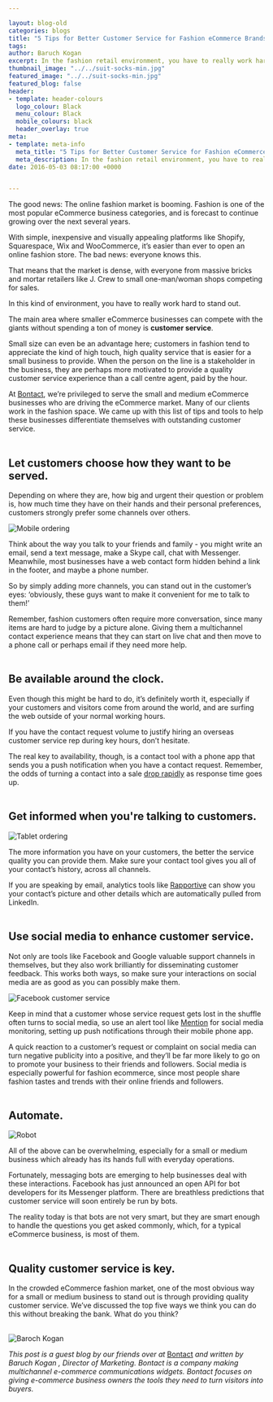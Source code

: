 ```yaml
--- 

layout: blog-old
categories: blogs
title: "5 Tips for Better Customer Service for Fashion eCommerce Brands"
tags:
author: Baruch Kogan
excerpt: In the fashion retail environment, you have to really work hard to stand out. The main area where smaller eCommerce businesses can compete with the giants without spending a ton of money is customer service.
thumbnail_image: "../../suit-socks-min.jpg"
featured_image: "../../suit-socks-min.jpg"
featured_blog: false
header:
- template: header-colours
  logo_colour: Black
  menu_colour: Black
  mobile_colours: black
  header_overlay: true
meta:
- template: meta-info
  meta_title: "5 Tips for Better Customer Service for Fashion eCommerce Brands"
  meta_description: In the fashion retail environment, you have to really work hard to stand out. The main area where smaller eCommerce businesses can compete with the giants without spending a ton of money is customer service.
date: 2016-05-03 08:17:00 +0000


--- 
```

The good news: The online fashion market is booming. Fashion is one of the most popular eCommerce business categories, and is forecast to continue growing over the next several years.

With simple, inexpensive and visually appealing platforms like Shopify, Squarespace, Wix and WooCommerce, it’s easier than ever to open an online fashion store. The bad news: everyone knows this.

That means that the market is dense, with everyone from massive bricks and mortar retailers like J. Crew to small one-man/woman shops competing for sales.

In this kind of environment, you have to really work hard to stand out.

The main area where smaller eCommerce businesses can compete with the giants without spending a ton of money is **customer service**.

Small size can even be an advantage here; customers in fashion tend to appreciate the kind of high touch, high quality service that is easier for a small business to provide. When the person on the line is a stakeholder in the business, they are perhaps more motivated to provide a quality customer service experience than a call centre agent, paid by the hour.

At [Bontact](https://bontact.com/), we’re privileged to serve the small and medium eCommerce businesses who are driving the eCommerce market. Many of our clients work in the fashion space. We came up with this list of tips and tools to help these businesses differentiate themselves with outstanding customer service.  
 

Let customers choose how they want to be served.
------------------------------------------------

Depending on where they are, how big and urgent their question or problem is, how much time they have on their hands and their personal preferences, customers strongly prefer some channels over others. 

![Mobile ordering](../../mobile-ordering-min.jpg)

Think about the way you talk to your friends and family - you might write an email, send a text message, make a Skype call, chat with Messenger. Meanwhile, most businesses have a web contact form hidden behind a link in the footer, and maybe a phone number.

So by simply adding more channels, you can stand out in the customer’s eyes: ‘obviously, these guys want to make it convenient for me to talk to them!’

Remember, fashion customers often require more conversation, since many items are hard to judge by a picture alone. Giving them a multichannel contact experience means that they can start on live chat and then move to a phone call or perhaps email if they need more help.  
 

Be available around the clock.
------------------------------

Even though this might be hard to do, it’s definitely worth it, especially if your customers and visitors come from around the world, and are surfing the web outside of your normal working hours.

If you have the contact request volume to justify hiring an overseas customer service rep during key hours, don’t hesitate.

The real key to availability, though, is a contact tool with a phone app that sends you a push notification when you have a contact request. Remember, the odds of turning a contact into a sale [drop rapidly](https://www.forbes.com/sites/kenkrogue/2012/07/12/the-black-hole-that-executives-dont-know-about/) as response time goes up.  
 

Get informed when you're talking to customers.
----------------------------------------------

![Tablet ordering](../../tablet-ordering-min.jpg)

The more information you have on your customers, the better the service quality you can provide them. Make sure your contact tool gives you all of your contact’s history, across all channels. 

If you are speaking by email, analytics tools like [Rapportive](https://rapportive.com/) can show you your contact’s picture and other details which are automatically pulled from LinkedIn.  
 

Use social media to enhance customer service.
---------------------------------------------

Not only are tools like Facebook and Google valuable support channels in themselves, but they also work brilliantly for disseminating customer feedback. This works both ways, so make sure your interactions on social media are as good as you can possibly make them. 

![Facebook customer service](../../facebook-customer-service-min.jpg)

Keep in mind that a customer whose service request gets lost in the shuffle often turns to social media, so use an alert tool like [Mention](https://mention.com/en/media-monitoring/social-media-monitoring/) for social media monitoring, setting up push notifications through their mobile phone app.

A quick reaction to a customer’s request or complaint on social media can turn negative publicity into a positive, and they’ll be far more likely to go on to promote your business to their friends and followers. Social media is especially powerful for fashion ecommerce, since most people share fashion tastes and trends with their online friends and followers.  
 

Automate.
---------

![Robot](../../robot-min.jpg)

All of the above can be overwhelming, especially for a small or medium business which already has its hands full with everyday operations. 

Fortunately, messaging bots are emerging to help businesses deal with these interactions. Facebook has just announced an open API for bot developers for its Messenger platform. There are breathless predictions that customer service will soon entirely be run by bots.

The reality today is that bots are not very smart, but they are smart enough to handle the questions you get asked commonly, which, for a typical eCommerce business, is most of them.  
 

Quality customer service is key.
--------------------------------

In the crowded eCommerce fashion market, one of the most obvious way for a small or medium business to stand out is through providing quality customer service. We’ve discussed the top five ways we think you can do this without breaking the bank. What do you think?  
 

![Baroch Kogan](../../baroch-kogan.png)

_This post is a guest blog by our friends over at_ [Bontact](https://bontact.com/) _and written by Baruch Kogan , Director of Marketing. Bontact is a company making multichannel e-commerce communications widgets. Bontact focuses on giving e-commerce business owners the tools they need to turn visitors into buyers._